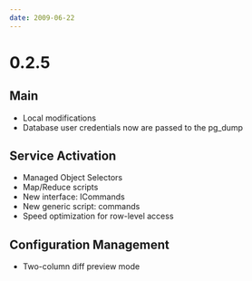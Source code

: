 ```yaml
---
date: 2009-06-22
---
```


# 0.2.5

## Main

- Local modifications
- Database user credentials now are passed to the pg_dump

## Service Activation

- Managed Object Selectors
- Map/Reduce scripts
- New interface: ICommands
- New generic script: commands
- Speed optimization for row-level access

## Configuration Management

- Two-column diff preview mode

